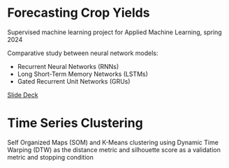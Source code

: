 # Forecasting Crop Yields
Supervised machine learning project for Applied Machine Learning, spring 2024

Comparative study between neural network models:
- Recurrent Neural Networks (RNNs)
- Long Short-Term Memory Networks (LSTMs)
- Gated Recurrent Unit Networks (GRUs)

[Slide Deck](supervised_learning_project.pptx)

# Time Series Clustering
Self Organized Maps (SOM) and K-Means clustering using Dynamic Time Warping (DTW) as the distance metric and silhouette score as a validation metric and stopping condition
